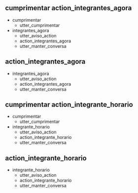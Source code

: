 ## cumprimentar action_integrantes_agora
* cumprimentar
    - utter_cumprimentar
* integrantes_agora
    - utter_aviso_action
    - action_integrantes_agora
    - utter_manter_conversa

## action_integrantes_agora
* integrantes_agora
    - utter_aviso_action
    - action_integrantes_agora
    - utter_manter_conversa

## cumprimentar action_integrante_horario
* cumprimentar
    - utter_cumprimentar
* integrante_horario
    - utter_aviso_action
    - action_integrante_horario
    - utter_manter_conversa

## action_integrante_horario
* integrante_horario
    - utter_aviso_action
    - action_integrante_horario
    - utter_manter_conversa
